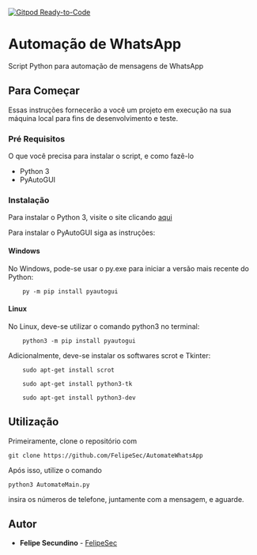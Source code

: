 [![Gitpod Ready-to-Code](https://img.shields.io/badge/Gitpod-Ready--to--Code-blue?logo=gitpod)](https://gitpod.io/#https://github.com/FelipeSec/AutomateWhatsApp) 

# Automação de WhatsApp

Script Python para automação de mensagens de WhatsApp

## Para Começar
Essas instruções fornecerão a você um projeto em execução na sua máquina local para fins de desenvolvimento e teste.

### Pré Requisitos

O que você precisa para instalar o script, e como fazê-lo

- Python 3
- PyAutoGUI

### Instalação
Para instalar o Python 3, visite o site clicando [aqui](https://www.python.org/)

Para instalar o PyAutoGUI siga as instruções:


#### Windows

No Windows, pode-se usar o py.exe para iniciar a versão mais recente do Python:
```
    py -m pip install pyautogui
```

#### Linux
No Linux, deve-se utilizar o comando python3 no terminal:
```
    python3 -m pip install pyautogui
```
Adicionalmente, deve-se instalar os softwares scrot e Tkinter:
```
    sudo apt-get install scrot

    sudo apt-get install python3-tk

    sudo apt-get install python3-dev

```

## Utilização

Primeiramente, clone o repositório com 

```
git clone https://github.com/FelipeSec/AutomateWhatsApp
```

Após isso, utilize o comando 
```
python3 AutomateMain.py
```
insira os números de telefone, juntamente com a mensagem, e aguarde.

## Autor

* **Felipe Secundino** - [FelipeSec](https://github.com/FelipeSec)
